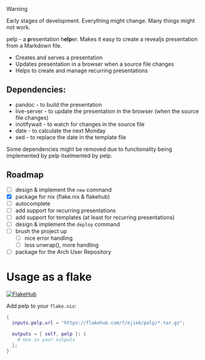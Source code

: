 > [!WARNING]
> Early stages of development. Everything might change. Many things might not work.

pelp - a **p**resentation h**elp**er. Makes it easy to create a revealjs presentation from a Markdown file.

- Creates and serves a presentation
- Updates presentation in a browser when a source file changes
- Helps to create and manage recurring presentations

## Dependencies:

- pandoc - to build the presentation
- live-server - to update the presentation in the browser (when the source file changes)
- inotifywait - to watch for changes in the source file
- date - to calculate the next Monday
- sed - to replace the date in the template file

Some dependencies might be removed due to functionality being implemented by pelp itselmented by pelp.

## Roadmap

- [ ] design & implement the `new` command
- [x] package for nix (flake.nix & flakehub)
- [ ] autocomplete
- [ ] add support for recurring presentations
- [ ] add support for templates (at least for recurring presentations)
- [ ] design & implement the `deploy` command
- [ ] brush the project up
  - [ ] nice error handling
  - [ ] less unwrap(), more handling
- [ ] package for the Arch User Repository

# Usage as a flake

[![FlakeHub](https://img.shields.io/endpoint?url=https://flakehub.com/f/ejiek/pelp/badge)](https://flakehub.com/flake/ejiek/pelp)

Add pelp to your `flake.nix`:

```nix
{
  inputs.pelp.url = "https://flakehub.com/f/ejiek/pelp/*.tar.gz";

  outputs = { self, pelp }: {
    # Use in your outputs
  };
}

```
